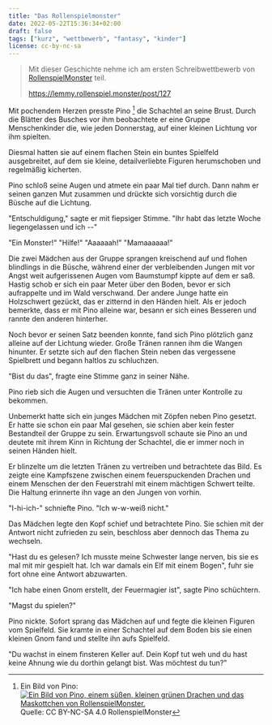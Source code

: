 ```yaml
---
title: "Das Rollenspielmonster"
date: 2022-05-22T15:36:34+02:00
draft: false
tags: ["kurz", "wettbewerb", "fantasy", "kinder"]
license: cc-by-nc-sa
---
```


> Mit dieser Geschichte nehme ich am ersten Schreibwettbewerb von [RollenspielMonster](https://rollenspiel.monster/) teil.
>
> https://lemmy.rollenspiel.monster/post/127

Mit pochendem Herzen presste Pino [^Pino] die Schachtel an seine Brust. Durch die Blätter des Busches vor ihm beobachtete er eine Gruppe Menschenkinder die, wie jeden Donnerstag, auf einer kleinen Lichtung vor ihm spielten.

Diesmal hatten sie auf einem flachen Stein ein buntes Spielfeld ausgebreitet, auf dem sie kleine, detailverliebte Figuren herumschoben und regelmäßig kicherten.

Pino schloß seine Augen und atmete ein paar Mal tief durch. Dann nahm er seinen ganzen Mut zusammen und drückte sich vorsichtig durch die Büsche auf die Lichtung.

"Entschuldigung," sagte er mit fiepsiger Stimme. "Ihr habt das letzte Woche liegengelassen und ich --"

"Ein Monster!" "Hilfe!" "Aaaaaah!" "Mamaaaaaa!"

Die zwei Mädchen aus der Gruppe sprangen kreischend auf und flohen blindlings in die Büsche, während einer der verbleibenden Jungen mit vor Angst weit aufgerissenen Augen vom Baumstumpf kippte auf dem er saß. Hastig schob er sich ein paar Meter über den Boden, bevor er sich aufrappelte und im Wald verschwand. Der andere Junge hatte ein Holzschwert gezückt, das er zitternd in den Händen hielt. Als er jedoch bemerkte, dass er mit Pino alleine war, besann er sich eines Besseren und rannte den anderen hinterher.

Noch bevor er seinen Satz beenden konnte, fand sich Pino plötzlich ganz alleine auf der Lichtung wieder. Große Tränen rannen ihm die Wangen hinunter. Er setzte sich auf den flachen Stein neben das vergessene Spielbrett und begann haltlos zu schluchzen.

"Bist du das", fragte eine Stimme ganz in seiner Nähe.

Pino rieb sich die Augen und versuchten die Tränen unter Kontrolle zu bekommen.

Unbemerkt hatte sich ein junges Mädchen mit Zöpfen neben Pino gesetzt. Er hatte sie schon ein paar Mal gesehen, sie schien aber kein fester Bestandteil der Gruppe zu sein. Erwartungsvoll schaute sie Pino an und deutete mit ihrem Kinn in Richtung der Schachtel, die er immer noch in seinen Händen hielt.

Er blinzelte um die letzten Tränen zu vertreiben und betrachtete das Bild. Es zeigte eine Kampfszene zwischen einem feuerspuckenden Drachen und einem Menschen der den Feuerstrahl mit einem mächtigen Schwert teilte. Die Haltung erinnerte ihn vage an den Jungen von vorhin.

"I-hi-ich-" schniefte Pino. "Ich w-w-weiß nicht."

Das Mädchen legte den Kopf schief und betrachtete Pino. Sie schien mit der Antwort nicht zufrieden zu sein, beschloss aber dennoch das Thema zu wechseln.

"Hast du es gelesen? Ich musste meine Schwester lange nerven, bis sie es mal mit mir gespielt hat. Ich war damals ein Elf mit einem Bogen", fuhr sie fort ohne eine Antwort abzuwarten.

"Ich habe einen Gnom erstellt, der Feuermagier ist", sagte Pino schüchtern.

"Magst du spielen?"

Pino nickte. Sofort sprang das Mädchen auf und fegte die kleinen Figuren vom Spielfeld. Sie kramte in einer Schachtel auf dem Boden bis sie einen kleinen Gnom fand und stellte ihn aufs Spielfeld.

"Du wachst in einem finsteren Keller auf. Dein Kopf tut weh und du hast keine Ahnung wie du dorthin gelangt bist. Was möchtest du tun?"

[^Pino]: Ein Bild von Pino:  
[![Ein Bild von Pino, einem süßen, kleinen grünen Drachen und das Maskottchen von RollenspielMonster.](https://rollenspiel.monster/logos/887x739.png)](https://rollenspiel.monster)  
Quelle: CC BY-NC-SA 4.0 RollenspielMonster

